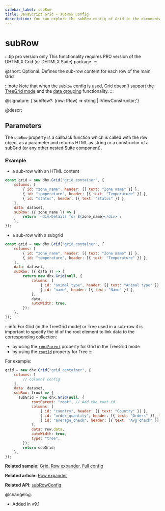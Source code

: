 ```yaml
---
sidebar_label: subRow
title: JavaScript Grid - subRow Config 
description: You can explore the subRow config of Grid in the documentation of the DHTMLX JavaScript UI library. Browse developer guides and API reference, try out code examples and live demos, and download a free 30-day evaluation version of DHTMLX Suite.
---
```


# subRow

:::tip pro version only 
This functionality requires PRO version of the DHTMLX Grid (or DHTMLX Suite) package.
:::

@short: Optional. Defines the sub-row content for each row of the main Grid

:::note
Note that when the `subRow` config is used, Grid doesn't support the [TreeGrid mode](grid/treegrid_mode.md) and the [data grouping](grid/usage.md#grouping-data) functionality.
:::

@signature: {'subRow?: (row: IRow) => string | IViewConstructor;'}

@descr:

## Parameters

The `subRow` property is a callback function which is called with the row object as a parameter and returns HTML as string or a constructor of a subGrid (or any other nested Suite component).

### Example

- a sub-row with an HTML content

~~~jsx {8-10}
const grid = new dhx.Grid("grid_container", {
    columns: [
        { id: "zone_name", header: [{ text: "Zone name" }] },
        { id: "temperature", header: [{ text: "Temperature" }] },
        { id: "status", header: [{ text: "Status" }] },
    ],
    data: dataset,
    subRow: ({ zone_name }) => {
        return `<div>Details for ${zone_name}</div>`;
    },
});
~~~

- a sub-row with a subgrid

~~~jsx {7-16}
const grid = new dhx.Grid("grid_container", {
    columns: [
        { id: "zone_name", header: [{ text: "Zone name" }] },
        { id: "temperature", header: [{ text: "Temperature" }] },
    ],
    data: dataset,
    subRow: ({ data }) => {
        return new dhx.Grid(null, {
            columns: [
                { id: "animal_type", header: [{ text: "Animal type" }] },
                { id: "name", header: [{ text: "Name" }] },
            ],
            data,
            autoWidth: true,
        });
    },
});
~~~

:::info
For Grid (in the TreeGrid mode) or Tree used in a sub-row it is important to specify the id of the root element to link data to the corresponding collection:  
- by using the [`rootParent`](grid/api/grid_rootparent_config.md) property for Grid in the TreeGrid mode 
- by using the [`rootId`](tree/api/tree_rootid_config.md) property for Tree 
:::

For example:

~~~jsx {8,16}
grid = new dhx.Grid("grid_container", {
    columns: [
        // columns config
    ],
    data: dataset,   
    subRow: (row) => { 
      subGrid = new dhx.Grid(null, {
            rootParent: "root", // Add the root id
            columns: [
                { id: "country", header: [{ text: "Country" }] },
                { id: "order_quantity", header: [{ text: "Orders" }], type: "number" },
                { id: "average_check", header: [{ text: "Avg check" }], type: "number" },
            ],
            data: row.data,
            autoWidth: true,
            type: "tree",
        });
        return subGrid;
    }, 
}); 
~~~

**Related sample:** [Grid. Row expander. Full config](https://snippet.dhtmlx.com/xdw2037t)

**Related article:** [Row expander](grid/configuration.md#row-expander)

**Related API**: [subRowConfig](grid/api/grid_subrowconfig_config.md)

@changelog:
- Added in v9.1

 